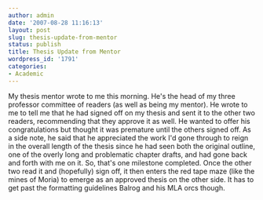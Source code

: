 ```yaml
---
author: admin
date: '2007-08-28 11:16:13'
layout: post
slug: thesis-update-from-mentor
status: publish
title: Thesis Update from Mentor
wordpress_id: '1791'
categories:
- Academic
---
```


My thesis mentor wrote to me this morning. He's the head of my three
professor committee of readers (as well as being my mentor). He wrote to
me to tell me that he had signed off on my thesis and sent it to the
other two readers, recommending that they approve it as well. He wanted
to offer his congratulations but thought it was premature until the
others signed off. As a side note, he said that he appreciated the work
I'd gone through to reign in the overall length of the thesis since he
had seen both the original outline, one of the overly long and
problematic chapter drafts, and had gone back and forth with me on it.
So, that's one milestone completed. Once the other two read it and
(hopefully) sign off, it then enters the red tape maze (like the mines
of Moria) to emerge as an approved thesis on the other side. It has to
get past the formatting guidelines Balrog and his MLA orcs though.
